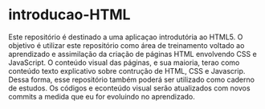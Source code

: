 # introducao-HTML

Este repositório é destinado a uma aplicaçao introdutória ao HTML5.
O objetivo é utilizar este repositório como área de treinamento voltado ao aprendizado e assimilação da criação de páginas HTML envolvendo CSS e JavaScript.
O conteúdo visual das páginas, e sua maioria, terao como conteúdo texto explicativo sobre contrução de HTML, CSS e Javascrip. Dessa forma, esse repositório também poderá ser utilizado como caderno de estudos.
Os códigos e econteúdo visual serão atualizados com novos commits a medida que eu for evoluindo no aprendizado.
